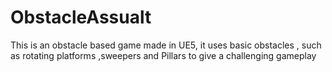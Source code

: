 # ObstacleAssualt
This is an obstacle based game made in UE5, it uses basic obstacles , such as rotating platforms ,sweepers and Pillars to give a challenging gameplay
